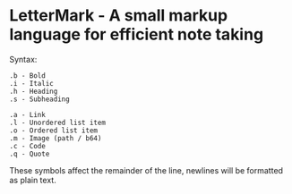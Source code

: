 LetterMark - A small markup language for efficient note taking
==============================================================

Syntax:

```
.b - Bold
.i - Italic
.h - Heading
.s - Subheading

.a - Link
.l - Unordered list item
.o - Ordered list item
.m - Image (path / b64)
.c - Code
.q - Quote
```

These symbols affect the remainder of the line, newlines will be formatted as plain text.